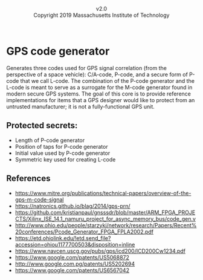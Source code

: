<p align="center">
   v2.0
   <br>
   Copyright 2019 Massachusetts Institute of Technology
</p>

<br>

# GPS code generator

Generates three codes used for GPS signal correlation (from the perspective of a space vehicle): C/A-code, P-code, and a secure form of P-code that we call L-code.  The combination of the P-code generator and the L-code is meant to serve as a surrogate for the M-code generator found in modern secure GPS systems.  The goal of this core is to provide reference implementations for items that a GPS designer would like to protect from an untrusted manufacturer; it is not a fully-functional GPS unit.

## Protected secrets:
* Length of P-code generator
* Position of taps for P-code generator
* Initial value used by P-code generator
* Symmetric key used for creating L-code

## References
* https://www.mitre.org/publications/technical-papers/overview-of-the-gps-m-code-signal
* https://natronics.github.io/blag/2014/gps-prn/
* https://github.com/kristianpaul/gnsssdr/blob/master/ARM_FPGA_PROJECTS/Xilinx_ISE_14.1_namuru_project_for_async_memory_bus/code_gen.v
* http://www.ohio.edu/people/starzykj/network/research/Papers/Recent%20conferences/Pcode_Generator_FPGA_FPLA2002.pdf
* https://etd.ohiolink.edu/!etd.send_file?accession=ohiou1177700503&disposition=inline
* https://www.navcen.uscg.gov/pubs/gps/icd200/ICD200Cw1234.pdf
* https://www.google.com/patents/US5068872
* http://www.google.com.pg/patents/US5202694
* https://www.google.com/patents/US6567042
